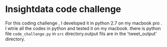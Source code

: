 
# Insightdata code challenge 

For this coding challenge , I developed it in python 2.7 on my macbook pro .
I wtrie all the codes in python and tested it on my macbook.
there is python file `code_challenge.py` in `src` directory.output fils  are in the 'tweet_output' directory.
